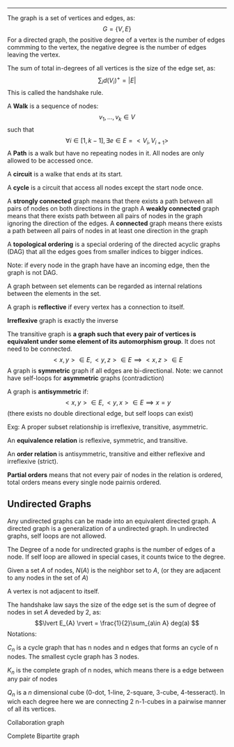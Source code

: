 ----
The graph is a set  of vertices and edges, as:
$$G = \{ V,E \}$$
For a directed graph, the positive degree of a vertex is the number of edges commming to the vertex, the negative degree is the number of edges leaving the vertex. 

The sum of total in-degrees of all vertices is the size of the edge set, as:
$$\sum_{i} d(V_{i})^+ = |E|$$
This is called the handshake rule. 

A **Walk** is a sequence of nodes:
$$v_{1},\dots,v_{k} \in V$$
such that $$\forall i\in [1,k-1] ,\exists e\in E = <V_{i},V_{i+1}> $$
A **Path** is a walk but have no repeating nodes in it. All nodes are only allowed to be accessed once.

A **circuit** is a walke that ends at its start.

A **cycle** is a circuit that access all nodes except the start node once.

A **strongly connected** graph means that there exists a path between all pairs of nodes on both directions in the graph
A **weakly connected** graph means that there exists path between all pairs of nodes in the graph ignoring the direction of the edges.
A **connected** graph means there exists a path between all pairs of nodes in at least one direction in the graph

A **topological ordering** is a special ordering of the directed acyclic graphs (DAG) that all the edges goes from smaller indices to bigger indices.

Note: if every node in the graph have have an incoming edge, then the graph is not DAG.

A graph between set elements can be regarded as internal relations between the elements in the set. 

A graph is **reflective** if every vertex has a connection to itself.

**Irreflexive** graph is exactly the inverse

The transitive graph is **a graph such that every pair of vertices is equivalent under some element of its automorphism group**. It does not need to be connected.
$$<x,y>\in E,<y,z>\in E\implies <x,z> \in E$$
A graph is **symmetric** graph if all edges are bi-directional.
Note: we cannot have self-loops for **asymmetric** graphs (contradiction)

A graph is **antisymmetric** if:
$$<x,y>\in E,<y,x>\in E\implies x=y$$
(there exists no double directional edge, but self loops can exist)

Exg: A proper subset relationship is irreflexive, transitive, asymmetric.

An **equivalence relation** is reflexive, symmetric, and transitive.

An **order relation** is antisymmetric, transitive and either reflexive and irreflexive (strict).

**Partial orders** means that not every pair of nodes in the relation is ordered, total orders means every single node pairnis ordered. 

## Undirected Graphs

Any undirected graphs can be made into an equivalent directed graph. A directed graph is a generalization of a undirected graph. In undirected graphs, self loops are not allowed.

The Degree of a node for undirected graphs is the number of edges of a node. If self loop are allowed in special cases, it counts twice to the degree.

Given a set $A$ of nodes, $N(A)$ is the neighbor set to $A$, (or they are adjacent to any nodes in the set of $A$)

A vertex is not adjacent to itself.

The handshake law says the size of the edge set is the sum of degree of nodes in set $A$ deveded by 2, as: $$\lvert E_{A} \rvert = \frac{1}{2}\sum_{a\in A} deg(a) $$
Notations:

$C_{n}$ is a cycle graph that has n nodes and n edges that forms an cycle of n nodes. The smallest cycle graph has 3 nodes.

$K_{n}$ is the complete graph of n nodes, which means there is a edge between any pair of nodes

$Q_{n}$ is a $n$ dimensional cube (0-dot, 1-line, 2-square, 3-cube, 4-tesseract). In wich each degree here we are connecting 2 n-1-cubes in a pairwise manner of all its vertices.

Collaboration graph

Complete Bipartite graph

